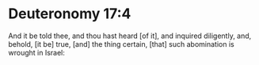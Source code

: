 # Deuteronomy 17:4

And it be told thee, and thou hast heard [of it], and inquired diligently, and, behold, [it be] true, [and] the thing certain, [that] such abomination is wrought in Israel: